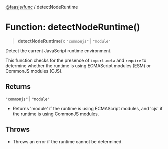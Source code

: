 [@faasjs/func](../README.md) / detectNodeRuntime

# Function: detectNodeRuntime()

> **detectNodeRuntime**(): `"commonjs"` \| `"module"`

Detect the current JavaScript runtime environment.

This function checks for the presence of `import.meta` and `require` to determine
whether the runtime is using ECMAScript modules (ESM) or CommonJS modules (CJS).

## Returns

`"commonjs"` \| `"module"`

- Returns 'module' if the runtime is using ECMAScript modules,
                           and 'cjs' if the runtime is using CommonJS modules.

## Throws

- Throws an error if the runtime cannot be determined.
